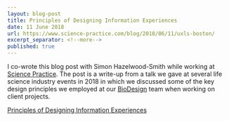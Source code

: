 ```yaml
---
layout: blog-post
title: Principles of Designing Information Experiences
date: 11 June 2018
url: https://www.science-practice.com/blog/2018/06/11/uxls-boston/
excerpt_separator: <!--more-->
published: true
---
```


I co-wrote this blog post with Simon Hazelwood-Smith while working at [Science Practice](https://www.science-practice.com/). The post is a write-up from a talk we gave at several life science industry events in 2018 in which we discussed some of the key design principles we employed at our [BioDesign](https://www.science-practice.com/teams/bio-design/) team when working on client projects.

[Principles of Designing Information Experiences](https://www.science-practice.com/blog/2018/06/11/uxls-boston/)
